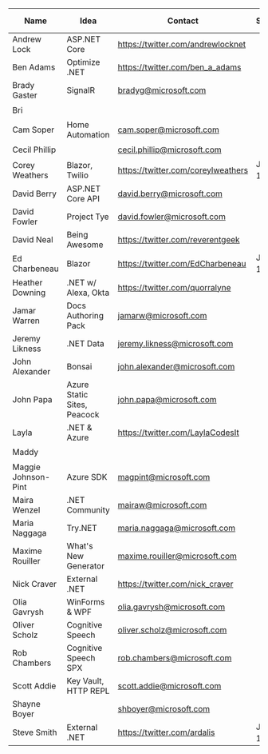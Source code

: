 | Name | Idea | Contact | Schedule | 🔵 badge |
|--|--|--|--|--|
| Andrew Lock | ASP.NET Core | https://twitter.com/andrewlocknet  |  | ❌ |
| Ben Adams | Optimize .NET | https://twitter.com/ben_a_adams  |  | ❌ |
| Brady Gaster | SignalR | bradyg@microsoft.com |  | ✔️ |
| Bri |  |  |  | ✔️ |
| Cam Soper | Home Automation | cam.soper@microsoft.com  |  | ✔️ |
| Cecil Phillip |  | cecil.phillip@microsoft.com |  | ✔️ |
| Corey Weathers | Blazor, Twilio | https://twitter.com/coreylweathers | June 18<sup>th</sup> | ❌ |
| David Berry | ASP.NET Core API | david.berry@microsoft.com |  | ✔️ |
| David Fowler | Project Tye | david.fowler@microsoft.com |  | ✔️ |
| David Neal | Being Awesome | https://twitter.com/reverentgeek  |  | ❌ |
| Ed Charbeneau | Blazor | https://twitter.com/EdCharbeneau | June 19<sup>th</sup>  | ❌ |
| Heather Downing | .NET w/ Alexa, Okta   | https://twitter.com/quorralyne |  | ❌ |
| Jamar Warren | Docs Authoring Pack | jamarw@microsoft.com |  | ✔️ |
| Jeremy Likness | .NET Data | jeremy.likness@microsoft.com  |  | ✔️ |
| John Alexander | Bonsai | john.alexander@microsoft.com |  | ✔️ |
| John Papa | Azure Static Sites, Peacock | john.papa@microsoft.com |  | ✔️ |
| Layla | .NET & Azure | https://twitter.com/LaylaCodesIt  |  | ❌ |
| Maddy |  |  |  | ✔️ |
| Maggie Johnson-Pint | Azure SDK | magpint@microsoft.com  |  | ✔️ |
| Maira Wenzel | .NET Community | mairaw@microsoft.com  |  | ✔️ |
| Maria Naggaga | Try.NET | maria.naggaga@microsoft.com |  | ✔️ |
| Maxime Rouiller | What's New Generator | maxime.rouiller@microsoft.com |  | ✔️ |
| Nick Craver | External .NET | https://twitter.com/nick_craver |  | ❌ |
| Olia Gavrysh | WinForms & WPF | olia.gavrysh@microsoft.com |  | ✔️ |
| Oliver Scholz | Cognitive Speech | oliver.scholz@microsoft.com |  | ✔️ |
| Rob Chambers | Cognitive Speech SPX | rob.chambers@microsoft.com |  | ✔️ |
| Scott Addie | Key Vault, HTTP REPL | scott.addie@microsoft.com  |  | ✔️ |
| Shayne Boyer |  | shboyer@microsoft.com |  | ✔️ |
| Steve Smith | External .NET | https://twitter.com/ardalis | June 11<sup>th</sup> | ❌ |
